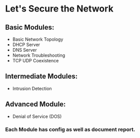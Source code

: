 # **Let's Secure the Network**

## Basic Modules:

* Basic Network Topology
* DHCP Server
* DNS Server
* Network Troubleshooting
* TCP UDP Coexistence

## Intermediate Modules:

* Intrusion Detection

## Advanced Module:

* Denial of Service (DOS)

### Each Module has config as well as document report.
